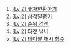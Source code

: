 1. [[Lv.2] 숫자변환하기](https://school.programmers.co.kr/learn/courses/30/lessons/154538)
2. [[Lv.2] 삼각달팽이](https://school.programmers.co.kr/learn/courses/30/lessons/68645)
3. [[Lv.2] 순위 검색](https://school.programmers.co.kr/learn/courses/30/lessons/72412)
4. [[Lv.2] 타겟 넘버](https://school.programmers.co.kr/learn/courses/30/lessons/43165)
5. [[Lv.2] 테이블 해시 함수](https://school.programmers.co.kr/learn/courses/30/lessons/147354)